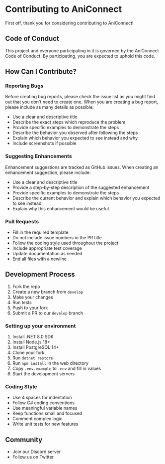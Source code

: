 # Contributing to AniConnect

First off, thank you for considering contributing to AniConnect!

## Code of Conduct

This project and everyone participating in it is governed by the AniConnect Code of Conduct. By participating, you are expected to uphold this code.

## How Can I Contribute?

### Reporting Bugs

Before creating bug reports, please check the issue list as you might find out that you don't need to create one. When you are creating a bug report, please include as many details as possible:

* Use a clear and descriptive title
* Describe the exact steps which reproduce the problem
* Provide specific examples to demonstrate the steps
* Describe the behavior you observed after following the steps
* Explain which behavior you expected to see instead and why
* Include screenshots if possible

### Suggesting Enhancements

Enhancement suggestions are tracked as GitHub issues. When creating an enhancement suggestion, please include:

* Use a clear and descriptive title
* Provide a step-by-step description of the suggested enhancement
* Provide specific examples to demonstrate the steps
* Describe the current behavior and explain which behavior you expected to see instead
* Explain why this enhancement would be useful

### Pull Requests

* Fill in the required template
* Do not include issue numbers in the PR title
* Follow the coding style used throughout the project
* Include appropriate test coverage
* Update documentation as needed
* End all files with a newline

## Development Process

1. Fork the repo
2. Create a new branch from `develop`
3. Make your changes
4. Run tests
5. Push to your fork
6. Submit a PR to our `develop` branch

### Setting up your environment

1. Install .NET 8.0 SDK
2. Install Node.js 18+
3. Install PostgreSQL 14+
4. Clone your fork
5. Run `dotnet restore`
6. Run `npm install` in the web directory
7. Copy `.env.example` to `.env` and fill in values
8. Start the development servers

### Coding Style

* Use 4 spaces for indentation
* Follow C# coding conventions
* Use meaningful variable names
* Keep functions small and focused
* Comment complex logic
* Write unit tests for new features

## Community

* Join our Discord server
* Follow us on Twitter
